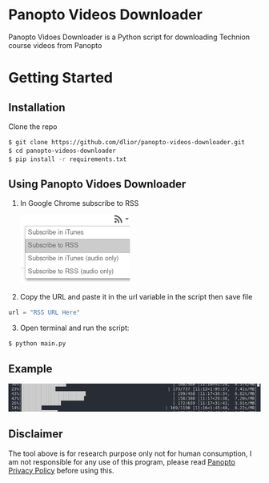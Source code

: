 # Panopto Videos Downloader

Panopto Vidoes Downloader is a Python script for downloading Technion course videos from Panopto 

# Getting Started

## Installation

Clone the repo
```bash
$ git clone https://github.com/dlior/panopto-videos-downloader.git
$ cd panopto-videos-downloader
$ pip install -r requirements.txt
```

## Using Panopto Vidoes Downloader

1. In Google Chrome subscribe to RSS

    ![](Assets/RSS.png)

2. Copy the URL and paste it in the url variable in the script then save file

```python
url = "RSS URL Here"
```

3. Open terminal and run the script:
```bash
$ python main.py
```

## Example
![](Assets/progress_bar.png)


## Disclaimer

The tool above is for research purpose only not for human consumption, I am not responsible for any use of this program, please read [Panopto Privacy Policy](https://www.panopto.com/privacy/) before using this.



